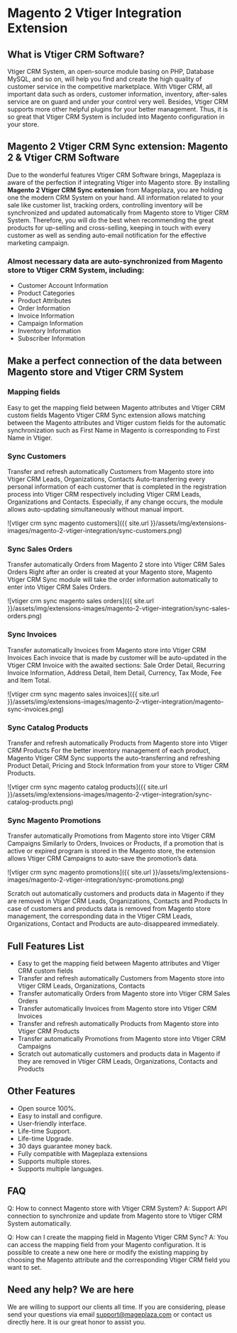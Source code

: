 # Magento 2 Vtiger Integration Extension

## What is Vtiger CRM Software?

Vtiger CRM System, an open-source module basing on PHP, Database MySQL, and so on, will help you find and create the high quality of customer service in the competitive marketplace. With Vtiger CRM, all important data such as orders, customer information, inventory, after-sales service are on guard and under your control very well. Besides, Vtiger CRM supports more other helpful plugins for your better management. Thus, it is so great that Vtiger CRM System is included into Magento configuration in your store.

## Magento 2 Vtiger CRM Sync extension: Magento 2 & Vtiger CRM Software

Due to the wonderful features Vtiger CRM Software brings, Mageplaza is aware of the perfection if integrating Vtiger into Magento store. By installing **Magento 2 Vtiger CRM Sync extension** from Mageplaza, you are holding one the modern CRM System on your hand. All information related to your sale like customer list, tracking orders, controlling inventory will be synchronized and updated automatically from Magento store to Vtiger CRM System. Therefore, you will do the best when recommending the great products for up-selling and cross-selling, keeping in touch with every customer as well as sending auto-email notification for the effective marketing campaign.


### Almost necessary data are auto-synchronized from Magento store to Vtiger CRM System, including:

- Customer Account Information
- Product Categories
- Product Attributes
- Order Information
- Invoice Information
- Campaign Information
- Inventory Information
- Subscriber Information


## Make a perfect connection of the data between Magento store and Vtiger CRM System


### Mapping fields
Easy to get the mapping field between Magento attributes and Vtiger CRM custom fields
Magento Vtiger CRM Sync extension allows matching between the Magento attributes and Vtiger custom fields for the automatic synchronization such as First Name in Magento is corresponding to First Name in Vtiger.

### Sync Customers 

Transfer and refresh automatically Customers from Magento store into Vtiger CRM Leads, Organizations, Contacts 
Auto-transferring every personal information of each customer that is completed in the registration process into Vtiger CRM respectively including Vtiger CRM Leads, Organizations and Contacts. Especially, if any change occurs, the module allows auto-updating simultaneously without manual import.

![vtiger crm sync magento customers]({{ site.url }}/assets/img/extensions-images/magento-2-vtiger-integration/sync-customers.png)



### Sync Sales Orders

Transfer automatically Orders from Magento 2 store into Vtiger CRM Sales Orders
Right after an order is created at your Magento store, Magento Vtiger CRM Sync module will take the order information automatically to enter into Vtiger CRM Sales Orders.


![vtiger crm sync magento sales orders]({{ site.url }}/assets/img/extensions-images/magento-2-vtiger-integration/sync-sales-orders.png)


### Sync Invoices

Transfer automatically Invoices from Magento store into Vtiger CRM Invoices
Each invoice that is made by customer will be auto-updated in the Vtiger CRM Invoice with the awaited sections: Sale Order Detail, Recurring Invoice Information, Address Detail, Item Detail, Currency, Tax Mode, Fee and Item Total.



![vtiger crm sync magento sales invoices]({{ site.url }}/assets/img/extensions-images/magento-2-vtiger-integration/magento-sync-invoices.png)

### Sync Catalog Products

Transfer and refresh automatically Products from Magento store into Vtiger CRM Products
For the better inventory management of each product, Magento Vtiger CRM Sync supports the auto-transferring and refreshing Product Detail, Pricing and Stock Information from your store to Vtiger CRM Products.


![vtiger crm sync magento catalog products]({{ site.url }}/assets/img/extensions-images/magento-2-vtiger-integration/sync-catalog-products.png)


### Sync Magento Promotions

Transfer automatically Promotions from Magento store into Vtiger CRM Campaigns
Similarly to Orders, Invoices or Products, if a promotion that is active or expired program is stored in the Magento store, the extension allows Vtiger CRM Campaigns to auto-save the promotion’s data.



![vtiger crm sync magento promotions]({{ site.url }}/assets/img/extensions-images/magento-2-vtiger-integration/sync-promotions.png)



Scratch out automatically customers and products data in Magento if they are removed in Vtiger CRM Leads, Organizations, Contacts and Products
In case of customers and products data is removed from Magento store management, the corresponding data in the Vtiger CRM Leads, Organizations, Contact and Products are auto-disappeared immediately.

## Full Features List

- Easy to get the mapping field between Magento attributes and Vtiger CRM custom fields
- Transfer and refresh automatically Customers from Magento store into Vtiger CRM Leads, Organizations, Contacts 
- Transfer automatically Orders from Magento store into Vtiger CRM Sales Orders
- Transfer automatically Invoices from Magento store into Vtiger CRM Invoices
- Transfer and refresh automatically Products from Magento store into Vtiger CRM Products
- Transfer automatically Promotions from Magento store into Vtiger CRM Campaigns
- Scratch out automatically customers and products data in Magento if they are removed in Vtiger CRM Leads, Organizations, Contacts and Products


## Other Features

- Open source 100%.
- Easy to install and configure.
- User-friendly interface.
- Life-time Support.
- Life-time Upgrade.
- 30 days guarantee money back.
- Fully compatible with Mageplaza extensions
- Supports multiple stores.
- Supports multiple languages.


## FAQ

Q: How to connect Magento store with Vtiger CRM System?
A: Support API connection to synchronize and update from Magento store to Vtiger CRM System automatically.


Q: How can I create the mapping field in Magento Vtiger CRM Sync?
A: You can access the mapping field from your Magento configuration. It is possible to create a new one here or modify the existing mapping by choosing the Magento attribute and the corresponding Vtiger CRM field you want to set.


## Need any help? We are here

We are willing to support our clients all time. If you are considering, please send your questions via email support@mageplaza.com or contact us directly here. It is our great honor to assist you.

